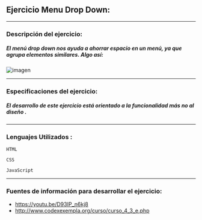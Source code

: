 ## Ejercicio Menu Drop Down:
***
### Descripción del ejercicio:
##### El menú drop down nos ayuda a ahorrar espacio en un menú, ya que agrupa elementos similares. Algo así:

![imagen](https://cdn.codemyui.com/wp-content/uploads/2016/06/jQuery-Dropdown-Navigation-Menu.gif)
***
### Especificaciones del ejercicio:

##### El desarrollo de este ejercicio está orientado a la funcionalidad más no al diseño .
***
### Lenguajes Utilizados :

~~~
HTML
~~~
~~~
CSS
~~~
~~~
JavaScript
~~~
***
### Fuentes de información para desarrollar el ejercicio:
* https://youtu.be/D93IP_n6kj8
* http://www.codexexempla.org/curso/curso_4_3_e.php
